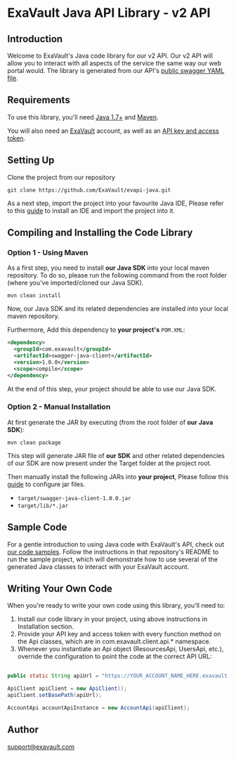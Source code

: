 # ExaVault Java API Library - v2 API

## Introduction
Welcome to ExaVault's Java code library for our v2 API. Our v2 API will allow you to interact with all aspects of the service the same way our web portal would. The library is generated from our API's [public swagger YAML file](https://www.exavault.com/api/docs/evapi_2.0_public.yaml).

## Requirements

To use this library, you'll need [Java 1.7+](https://www.java.com/en/download/help/download_options.xml) and [Maven](https://howtodoinjava.com/maven/how-to-install-maven-on-windows/).

You will also need an [ExaVault](https://www.exavault.com/) account, as well as an [API key and access token](https://www.exavault.com/developer/api-docs/#section/Obtaining-Your-API-Key-and-Access-Token).

## Setting Up

Clone the project from our repository 

````git clone https://github.com/ExaVault/evapi-java.git````

As a next step, import the project into your favourite Java IDE, Please refer to this [guide](https://github.com/ExaVault/evapi-java-samples/blob/main/README.md#running-your-first-sample) to install an IDE and import the project into it.


## Compiling and Installing the Code Library

### Option 1 - Using Maven

As a first step, you need to install **our Java SDK** into your local maven repository. To do so, please run the following command from the root folder (where you've imported/cloned our Java SDK).

```shell
mvn clean install
```

Now, our Java SDK and its related dependencies are installed into your local maven repository.

Furthermore, Add this dependency to **your project's** ````POM.XML````:

```xml
<dependency>
  <groupId>com.exavault</groupId>
  <artifactId>swagger-java-client</artifactId>
  <version>1.0.0</version>
  <scope>compile</scope>
</dependency>
````

At the end of this step, your project should be able to use our Java SDK.

### Option 2 - Manual Installation

At first generate the JAR by executing (from the root folder of **our Java SDK**):

```shell
mvn clean package
```
This step will generate JAR file of **our SDK** and other related dependencies of our SDK are now present under the Target folder at the project root.

Then manually install the following JARs into **your project**, Please follow this [guide](https://github.com/ExaVault/evapi-java-samples/blob/main/README.md#running-your-first-sample) to configure jar files.

* `target/swagger-java-client-1.0.0.jar`
* `target/lib/*.jar`


## Sample Code

For a gentle introduction to using Java code with ExaVault's API, check out [our code samples](https://github.com/ExaVault/evapi-java-samples). Follow the instructions in that repository's README to run the sample project, which will demonstrate how to use several of the generated Java classes to interact with your ExaVault account.

## Writing Your Own Code

When you're ready to write your own code using this library, you'll need to:

1. Install our code library in your project, using above instructions in Installation section.
2. Provide your API key and access token with every function method on the Api classes, which are in com.exavault.client.api.* namespace.
3. Whenever you instantiate an Api object (ResourcesApi, UsersApi, etc.), override the configuration to point the code at the correct API URL:
```java
 
public static String apiUrl = "https://YOUR_ACCOUNT_NAME_HERE.exavault.com/api/v2/";

ApiClient apiClient = new ApiClient();
apiClient.setBasePath(apiUrl); 

AccountApi accountApiInstance = new AccountApi(apiClient);
```

## Author

support@exavault.com

